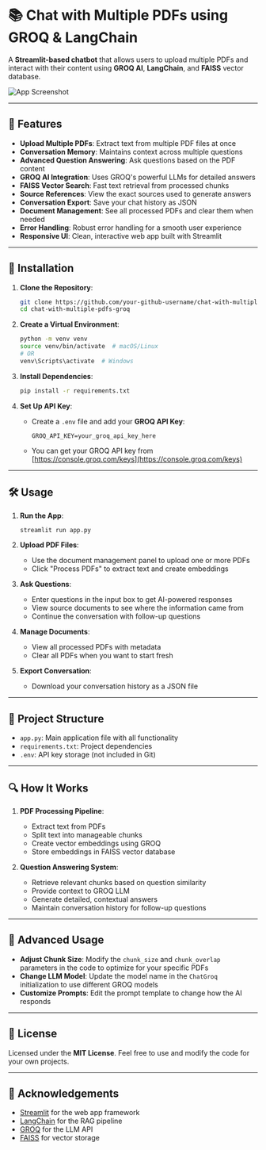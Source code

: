 # **📚 Chat with Multiple PDFs using GROQ & LangChain**

A **Streamlit-based chatbot** that allows users to upload multiple PDFs and interact with their content using **GROQ AI**, **LangChain**, and **FAISS** vector database.

![App Screenshot](https://via.placeholder.com/800x400?text=PDF+Chat+App)

---

## **🚀 Features**

- **Upload Multiple PDFs**: Extract text from multiple PDF files at once
- **Conversation Memory**: Maintains context across multiple questions
- **Advanced Question Answering**: Ask questions based on the PDF content
- **GROQ AI Integration**: Uses GROQ's powerful LLMs for detailed answers
- **FAISS Vector Search**: Fast text retrieval from processed chunks
- **Source References**: View the exact sources used to generate answers
- **Conversation Export**: Save your chat history as JSON
- **Document Management**: See all processed PDFs and clear them when needed
- **Error Handling**: Robust error handling for a smooth user experience
- **Responsive UI**: Clean, interactive web app built with Streamlit

---

## **🔧 Installation**

1. **Clone the Repository**:
   ```bash
   git clone https://github.com/your-github-username/chat-with-multiple-pdfs-groq.git
   cd chat-with-multiple-pdfs-groq
   ```

2. **Create a Virtual Environment**:
   ```bash
   python -m venv venv
   source venv/bin/activate  # macOS/Linux
   # OR
   venv\Scripts\activate  # Windows
   ```

3. **Install Dependencies**:
   ```bash
   pip install -r requirements.txt
   ```

4. **Set Up API Key**:
   - Create a `.env` file and add your **GROQ API Key**:
     ```
     GROQ_API_KEY=your_groq_api_key_here
     ```
   - You can get your GROQ API key from [https://console.groq.com/keys](https://console.groq.com/keys)

---

## **🛠️ Usage**

1. **Run the App**:
   ```bash
   streamlit run app.py
   ```

2. **Upload PDF Files**:
   - Use the document management panel to upload one or more PDFs
   - Click "Process PDFs" to extract text and create embeddings

3. **Ask Questions**:
   - Enter questions in the input box to get AI-powered responses
   - View source documents to see where the information came from
   - Continue the conversation with follow-up questions

4. **Manage Documents**:
   - View all processed PDFs with metadata
   - Clear all PDFs when you want to start fresh

5. **Export Conversation**:
   - Download your conversation history as a JSON file

---

## **📂 Project Structure**

- `app.py`: Main application file with all functionality
- `requirements.txt`: Project dependencies
- `.env`: API key storage (not included in Git)

---

## **🔍 How It Works**

1. **PDF Processing Pipeline**:
   - Extract text from PDFs
   - Split text into manageable chunks
   - Create vector embeddings using GROQ
   - Store embeddings in FAISS vector database

2. **Question Answering System**:
   - Retrieve relevant chunks based on question similarity
   - Provide context to GROQ LLM
   - Generate detailed, contextual answers
   - Maintain conversation history for follow-up questions

---

## **🧩 Advanced Usage**

- **Adjust Chunk Size**: Modify the `chunk_size` and `chunk_overlap` parameters in the code to optimize for your specific PDFs
- **Change LLM Model**: Update the model name in the `ChatGroq` initialization to use different GROQ models
- **Customize Prompts**: Edit the prompt template to change how the AI responds

---

## **📝 License**

Licensed under the **MIT License**. Feel free to use and modify the code for your own projects.

---

## **🙏 Acknowledgements**

- [Streamlit](https://streamlit.io/) for the web app framework
- [LangChain](https://langchain.com/) for the RAG pipeline
- [GROQ](https://groq.com/) for the LLM API
- [FAISS](https://github.com/facebookresearch/faiss) for vector storage

